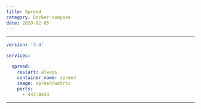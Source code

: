 ```yaml
---
title: Spreed
category: Docker-compose
date: 2020-02-05
---
```


-----

```yaml
version: '3.4'

services:

  spreed:
    restart: always
    container_name: spreed
    image: spreed/webrtc
    ports:
      - 443:8443
```

-----
